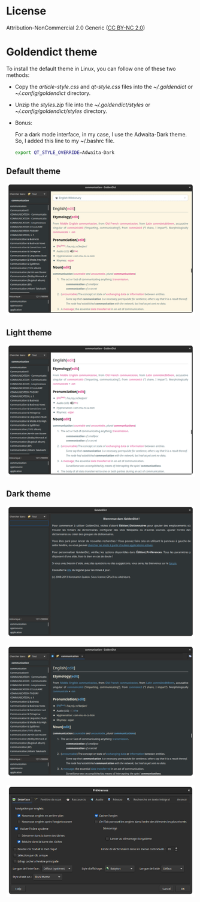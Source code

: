 # License

Attribution-NonCommercial 2.0 Generic ([CC BY-NC 2.0](https://creativecommons.org/licenses/by-nc/2.0/)) 

# Goldendict theme

To install the default theme in Linux, you can follow one of these two methods:

- Copy the *article-style.css* and *qt-style.css* files into the *~/.goldendict* or *~/.config/goldendict* directory.

- Unzip the *styles.zip* file into the *~/.goldendict/styles* or *~/.config/goldendict/styles* directory.

- Bonus:

  For a dark mode interface, in my case, I use the Adwaita-Dark theme. So, I added this line to my ~/.bashrc file.

  ```bash
  export QT_STYLE_OVERRIDE=Adwaita-Dark
  ```

## Default theme

![](Screenshot/Default.png)

## Light theme

![](Screenshot/Light.png)

## Dark theme

![](Screenshot/Bienvenue.png)

![](Screenshot/Dark.png)

![](Screenshot/Préférences.png)

